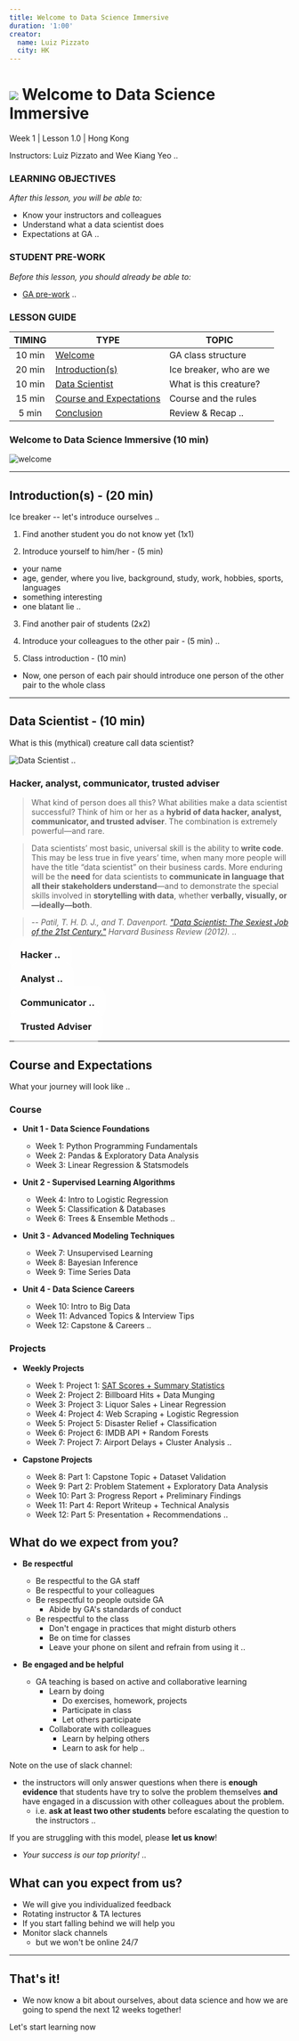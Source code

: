 ```yaml
---
title: Welcome to Data Science Immersive
duration: '1:00'
creator:
  name: Luiz Pizzato
  city: HK
---
```


# ![](https://ga-dash.s3.amazonaws.com/production/assets/logo-9f88ae6c9c3871690e33280fcf557f33.png) Welcome to Data Science Immersive

Week 1 | Lesson 1.0 | Hong Kong

Instructors: Luiz Pizzato and Wee Kiang Yeo ..

### LEARNING OBJECTIVES

_After this lesson, you will be able to:_

- Know your instructors and colleagues
- Understand what a data scientist does
- Expectations at GA ..

### STUDENT PRE-WORK

_Before this lesson, you should already be able to:_

- [GA pre-work](http://generalassembly.github.io/prework/cl/#/) ..

### LESSON GUIDE

TIMING | TYPE                  | TOPIC
:----: | --------------------- | -------------------------
10 min | [Welcome]()           | GA class structure
20 min | [Introduction(s)]()   | Ice breaker, who are we
10 min | [Data Scientist]()    | What is this creature?
15 min | [Course and Expectations]() | Course and the rules
5 min  | [Conclusion]()        | Review & Recap  ..


### Welcome to Data Science Immersive (10 min)

![welcome](http://i.giphy.com/BpS6k9mXoDiZa.gif)

---

## Introduction(s) - (20 min)

Ice breaker -- let's introduce ourselves ..

1. Find another student you do not know yet (1x1)

2. Introduce yourself to him/her - (5 min)
  - your name
  - age, gender, where you live, background, study, work, hobbies, sports, languages
  - something interesting
  - one blatant lie ..

3. Find another pair of students (2x2)
4. Introduce your colleagues to the other pair - (5 min) ..

5. Class introduction - (10 min)
 - Now, one person of each pair should introduce one person of the other pair to the whole class

---

## Data Scientist - (10 min)

What is this (mythical) creature call data scientist?

![Data Scientist](http://i.giphy.com/YT48685BULVqE.gif) ..

### Hacker, analyst, communicator, trusted adviser

> What kind of person does all this? What abilities make a data scientist successful? Think of him or her as a **hybrid of data hacker, analyst, communicator, and trusted adviser**. The combination is extremely powerful—and rare.

> Data scientists’ most basic, universal skill is the ability to **write code**. This may be less true in five years’ time, when many more people will have the title “data scientist” on their business cards. More enduring will be the **need** for data scientists to **communicate in language that all their stakeholders understand**—and to demonstrate the special skills involved in **storytelling with data**, whether **verbally, visually, or—ideally—both**.

> -- <cite>Patil, T. H. D. J., and T. Davenport. ["Data Scientist: The Sexiest Job of the 21st Century."](https://hbr.org/2012/10/data-scientist-the-sexiest-job-of-the-21st-century/) Harvard Business Review (2012).</cite> ..

<!-- .slide: data-background="http://i.giphy.com/zXmbOaTpbY6mA.gif" -->
### <span style="background-color:rgba(255, 255, 255, 0.5); padding: 20px; border-radius: 20px;"> Hacker <span> ..

<!-- .slide: data-background="http://i.giphy.com/aHF7FTmnGTjYA.gif" -->
### <span style="background-color:rgba(255, 255, 255, 0.5); padding: 20px; border-radius: 20px;"> Analyst <span> ..

<!-- .slide: data-background="http://i.giphy.com/3o85xm0pDVY4EkKdFe.gif" -->
### <span style="background-color:rgba(255, 255, 255, 0.5); padding: 20px; border-radius: 20px;"> Communicator <span> ..

<!-- .slide: data-background="http://i.giphy.com/hVlnE5YDPKtK8.gif" -->
### <span style="background-color:rgba(255, 255, 255, 0.5); padding: 20px; border-radius: 20px;"> Trusted Adviser </span>

---

## Course and Expectations

What your journey will look like ..

### Course

- **Unit 1 - Data Science Foundations**
  - Week 1: Python Programming Fundamentals
  - Week 2: Pandas & Exploratory Data Analysis
  - Week 3: Linear Regression & Statsmodels

- **Unit 2 - Supervised Learning Algorithms**
  - Week 4: Intro to Logistic Regression
  - Week 5: Classification & Databases
  - Week 6: Trees & Ensemble Methods ..

- **Unit 3 - Advanced Modeling Techniques**
  - Week 7: Unsupervised Learning
  - Week 8: Bayesian Inference
  - Week 9: Time Series Data

- **Unit 4 - Data Science Careers**
  - Week 10: Intro to Big Data
  - Week 11: Advanced Topics & Interview Tips
  - Week 12: Capstone & Careers ..

### Projects

- **Weekly Projects**
  - Week 1: Project 1: [SAT Scores + Summary Statistics](../../../projects/project-01/)
  - Week 2: Project 2: Billboard Hits + Data Munging
  - Week 3: Project 3: Liquor Sales + Linear Regression
  - Week 4: Project 4: Web Scraping + Logistic Regression
  - Week 5: Project 5: Disaster Relief + Classification
  - Week 6: Project 6: IMDB API + Random Forests
  - Week 7: Project 7: Airport Delays + Cluster Analysis ..

- **Capstone Projects**
  - Week 8: Part 1: Capstone Topic + Dataset Validation
  - Week 9: Part 2: Problem Statement + Exploratory Data Analysis
  - Week 10: Part 3: Progress Report + Preliminary Findings
  - Week 11: Part 4: Report Writeup + Technical Analysis
  - Week 12: Part 5: Presentation + Recommendations ..


## What do we expect from you?


- **Be respectful**
  - Be respectful to the GA staff
  - Be respectful to your colleagues
  - Be respectful to people outside GA
    - Abide by GA's standards of conduct
  - Be respectful to the class  
    - Don't engage in practices that might disturb others
    - Be on time for classes
    - Leave your phone on silent and refrain from using it ..

- **Be engaged and be helpful**
  - GA teaching is based on active and collaborative learning
    - Learn by doing    
      - Do exercises, homework, projects    
      - Participate in class
      - Let others participate
    - Collaborate with colleagues
      - Learn by helping others
      - Learn to ask for help ..

Note on the use of slack channel:
  - the instructors will only answer questions when there is **enough evidence** that students have try to solve the problem themselves **and** have engaged in a discussion with other colleagues about the problem.
    - i.e. **ask at least two other students** before escalating the question to the instructors ..

If you are struggling with this model, please **let us know**!
- *Your success is our top priority!* ..


## What can you expect from us?

- We will give you individualized feedback
- Rotating instructor & TA lectures
- If you start falling behind we will help you
- Monitor slack channels
  - but we won't be online 24/7

---

## That's it!

- We now know a bit about ourselves, about data science and how we are going to spend the next 12 weeks together!

Let's start learning now
